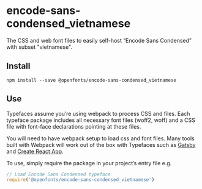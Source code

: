 
# encode-sans-condensed_vietnamese

The CSS and web font files to easily self-host “Encode Sans Condensed” with subset "vietnamese".

## Install

`npm install --save @openfonts/encode-sans-condensed_vietnamese`

## Use

Typefaces assume you’re using webpack to process CSS and files. Each typeface
package includes all necessary font files (woff2, woff) and a CSS file with
font-face declarations pointing at these files.

You will need to have webpack setup to load css and font files. Many tools built
with Webpack will work out of the box with Typefaces such as [Gatsby](https://github.com/gatsbyjs/gatsby)
and [Create React App](https://github.com/facebookincubator/create-react-app).

To use, simply require the package in your project’s entry file e.g.

```javascript
// Load Encode Sans Condensed typeface
require('@openfonts/encode-sans-condensed_vietnamese')
```
